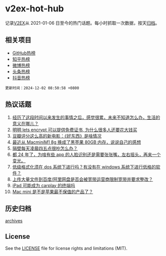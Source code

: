 # v2ex-hot-hub

 记录[V2EX](https://www.v2ex.com/)从 2021-01-06 日至今的热门话题。每小时抓取一次数据，按天[归档](archives)。
 
 ## 相关项目

- [GitHub热榜](https://github.com/lonnyzhang423/github-hot-hub)
- [知乎热榜](https://github.com/lonnyzhang423/zhihu-hot-hub)
- [微博热榜](https://github.com/lonnyzhang423/weibo-hot-hub)
- [头条热榜](https://github.com/lonnyzhang423/toutiao-hot-hub)
- [抖音热榜](https://github.com/lonnyzhang423/douyin-hot-hub)


 `更新时间：2024-12-02 08:50:58 +0800`

## 热议话题

1. [经历了这段时间以来发生的事情之后，感觉很累，未来不知道怎么办，生活的意义在哪儿？](https://www.v2ex.com/t/1094079)
1. [明明 lets encrypt 可以提供免费证书, 为什么很多人还要花大钱买](https://www.v2ex.com/t/1094129)
1. [豆瓣评分这么高的新电影：《好东西》是啥情况](https://www.v2ex.com/t/1094151)
1. [最近从 MacminiM1 8g 换成了黑苹果 80GB 内存，说说自己的感想](https://www.v2ex.com/t/1094099)
1. [隔壁每天凌晨四五点很吵怎么办？](https://www.v2ex.com/t/1094094)
1. [都 24 年了，为啥有些 app 的人脸识别还是需要张张嘴，左右摇头，再来一个变光。](https://www.v2ex.com/t/1094049)
1. [低级格式化须在 dos 系统下进行吗？有没有在 windows 系统下进行低格的软件？](https://www.v2ex.com/t/1094069)
1. [上传大量文件到百度/阿里网盘是否会被宽带运营商限制宽带并要求整改？](https://www.v2ex.com/t/1094080)
1. [iPad 可能成为 carplay 的终端吗](https://www.v2ex.com/t/1094063)
1. [Mac mini 是不是苹果最不保值的产品了？](https://www.v2ex.com/t/1094072)

## 历史归档

[archives](archives)

## License

See the [LICENSE](LICENSE) file for license rights and limitations (MIT).
